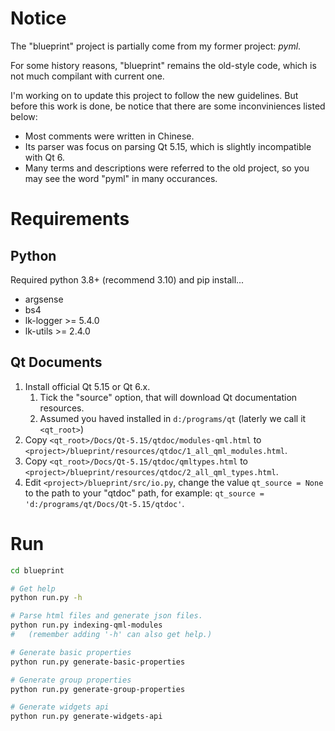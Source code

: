 # Notice

The "blueprint" project is partially come from my former project: *pyml*.

For some history reasons, "blueprint" remains the old-style code, which is not
much compilant with current one.

I'm working on to update this project to follow the new guidelines. But before
this work is done, be notice that there are some inconviniences listed below:

- Most comments were written in Chinese.
- Its parser was focus on parsing Qt 5.15, which is slightly incompatible with
  Qt 6.
- Many terms and descriptions were referred to the old project, so you may see
  the word "pyml" in many occurances.

# Requirements

## Python

Required python 3.8+ (recommend 3.10) and pip install...

- argsense
- bs4
- lk-logger >= 5.4.0
- lk-utils >= 2.4.0

## Qt Documents

1. Install official Qt 5.15 or Qt 6.x.
    1. Tick the "source" option, that will download Qt documentation resources.
    2. Assumed you haved installed in `d:/programs/qt` (laterly we call it
    `<qt_root>`)
2. Copy `<qt_root>/Docs/Qt-5.15/qtdoc/modules-qml.html` to
   `<project>/blueprint/resources/qtdoc/1_all_qml_modules.html`.
3. Copy `<qt_root>/Docs/Qt-5.15/qtdoc/qmltypes.html` to
   `<project>/blueprint/resources/qtdoc/2_all_qml_types.html`.
4. Edit `<project>/blueprint/src/io.py`, change the value `qt_source = None` to
   the path to your "qtdoc" path, for example:
   `qt_source = 'd:/programs/qt/Docs/Qt-5.15/qtdoc'`.

# Run

```sh
cd blueprint

# Get help
python run.py -h

# Parse html files and generate json files.
python run.py indexing-qml-modules
#   (remember adding '-h' can also get help.)

# Generate basic properties
python run.py generate-basic-properties

# Generate group properties
python run.py generate-group-properties

# Generate widgets api
python run.py generate-widgets-api
```
